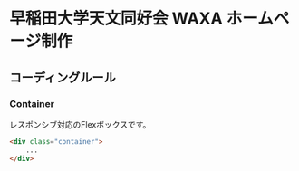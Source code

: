 # 早稲田大学天文同好会 WAXA ホームページ制作

## コーディングルール

### Container
レスポンシブ対応のFlexボックスです。
```html
<div class="container">
    ...
</div>
```
